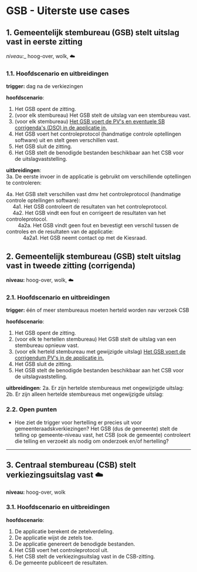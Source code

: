 # GSB - Uiterste use cases

## 1. Gemeentelijk stembureau (GSB) stelt uitslag vast in eerste zitting

_niveau:__ hoog-over, wolk, ☁️

### 1.1. Hoofdscenario en uitbreidingen

__trigger:__ dag na de verkiezingen

__hoofdscenario__:  

1. Het GSB opent de zitting.
2. (voor elk stembureau) Het GSB stelt de uitslag van een stembureau vast.
3. (voor elk stembureau) [Het GSB voert de PV's en eventuele SB corrigenda's (DSO) in de applicatie in.](./GSB-hoogover.md#1-het-gsb-voert-de-pvs-en-eventuele-sb-corrigendas-dso-in-de-applicatie-in)
4. Het GSB voert het controleprotocol (handmatige controle optellingen software) uit en stelt geen verschillen vast.
5. Het GSB sluit de zitting.
6. Het GSB stelt de benodigde bestanden beschikbaar aan het CSB voor de uitslagvaststelling.

__uitbreidingen__:  
3a. De eerste invoer in de applicatie is gebruikt om verschillende optellingen te controleren:  

4a. Het GSB stelt verschillen vast dmv het controleprotocol (handmatige controle optellingen software):  
&emsp; 4a1. Het GSB controleert de resultaten van het controleprotocol.  
&emsp; 4a2. Het GSB vindt een fout en corrigeert de resultaten van het controleprotocol.  
&emsp;&emsp; 4a2a. Het GSB vindt geen fout en bevestigt een verschil tussen de controles en de resultaten van de applicatie:  
&emsp;&emsp;&emsp; 4a2a1. Het GSB neemt contact op met de Kiesraad.  

## 2. Gemeentelijk stembureau (GSB) stelt uitslag vast in tweede zitting (corrigenda)

__niveau:__ hoog-over, wolk, ☁️

### 2.1. Hoofdscenario en uitbreidingen

__trigger:__ één of meer stembureaus moeten herteld worden nav verzoek CSB

__hoofdscenario__:  

1. Het GSB opent de zitting.
2. (voor elk te hertellen stembureau) Het GSB stelt de uitslag van een stembureau opnieuw vast.
3. (voor elk herteld stembureau met gewijzigde uitslag) [Het GSB voert de corrigendum PV's in de applicatie in.](./GSB-hoogover.md#3-het-gsb-voert-de-corrigendum-pvs-in-de-applicatie-in)
4. Het GSB sluit de zitting.
5. Het GSB stelt de benodigde bestanden beschikbaar aan het CSB voor de uitslagvaststelling.

__uitbreidingen__:
2a. Er zijn hertelde stembureaus met ongewijzigde uitslag:  
2b. Er zijn alleen hertelde stembureaus met ongewijzigde uitslag:  

### 2.2. Open punten

- Hoe ziet de trigger voor hertelling er precies uit voor gemeenteraadskverkiezingen? Het GSB (dus de gemeente) stelt de telling op gemeente-niveau vast, het CSB (ook de gemeente) controleert die telling en verzoekt als nodig om onderzoek en/of hertelling?

---

## 3. Centraal stembureau (CSB) stelt verkiezingsuitslag vast ☁️

__niveau:__ hoog-over, wolk

### 3.1. Hoofdscenario en uitbreidingen

__hoofdscenario__:  

1. De applicatie berekent de zetelverdeling.  
2. De applicatie wijst de zetels toe.  
3. De applicatie genereert de benodigde bestanden.  
4. Het CSB voert het controleprotocol uit.
5. Het CSB stelt de verkiezingsuitslag vast in de CSB-zitting.
6. De gemeente publiceert de resultaten.

